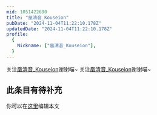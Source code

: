 ```yaml
---
mid: 1051422690
title: "凰清音_Kouseion"
pubDate: "2024-11-04T11:22:10.178Z"
updatedDate: "2024-11-04T11:22:10.178Z"
profile:
  {
    Nickname: ["凰清音_Kouseion"],
  }
---
```


关注[凰清音_Kouseion](https://space.bilibili.com/1051422690)谢谢喵~ 关注[凰清音_Kouseion](https://space.bilibili.com/1051422690)谢谢喵~

## 此条目有待补充
你可以在[这里](https://github.com/Yuhanawa/VTuber.ICU-Content/edit/master/v/凰清音_Kouseion/index.md)编辑本文
